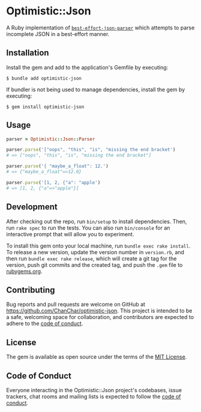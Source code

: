 # Optimistic::Json

A Ruby implementation of [`best-effort-json-parser`](https://github.com/beenotung/best-effort-json-parser) which attempts to parse incomplete JSON in a best-effort manner.

## Installation

Install the gem and add to the application's Gemfile by executing:

    $ bundle add optimistic-json

If bundler is not being used to manage dependencies, install the gem by executing:

    $ gem install optimistic-json

## Usage

```ruby
parser = Optimistic::Json::Parser

parser.parse('["oops", "this", "is", "missing the end bracket')
# => ["oops", "this", "is", "missing the end bracket"]

parser.parse('{ "maybe_a_float": 12.')
# => {"maybe_a_float"=>12.0}

parser.parse('[1, 2, {"a": "apple')
# => [1, 2, {"a"=>"apple"}]
```

## Development

After checking out the repo, run `bin/setup` to install dependencies. Then, run `rake spec` to run the tests. You can also run `bin/console` for an interactive prompt that will allow you to experiment.

To install this gem onto your local machine, run `bundle exec rake install`. To release a new version, update the version number in `version.rb`, and then run `bundle exec rake release`, which will create a git tag for the version, push git commits and the created tag, and push the `.gem` file to [rubygems.org](https://rubygems.org).

## Contributing

Bug reports and pull requests are welcome on GitHub at https://github.com/ChanChar/optimistic-json. This project is intended to be a safe, welcoming space for collaboration, and contributors are expected to adhere to the [code of conduct](https://github.com/ChanChar/optimistic-json/blob/main/CODE_OF_CONDUCT.md).

## License

The gem is available as open source under the terms of the [MIT License](https://opensource.org/licenses/MIT).

## Code of Conduct

Everyone interacting in the Optimistic::Json project's codebases, issue trackers, chat rooms and mailing lists is expected to follow the [code of conduct](https://github.com/ChanChar/optimistic-json/blob/main/CODE_OF_CONDUCT.md).
